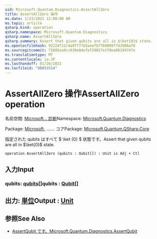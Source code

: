 ```yaml
---
uid: Microsoft.Quantum.Diagnostics.AssertAllZero
title: AssertAllZero 操作
ms.date: 1/23/2021 12:00:00 AM
ms.topic: article
qsharp.kind: operation
qsharp.namespace: Microsoft.Quantum.Diagnostics
qsharp.name: AssertAllZero
qsharp.summary: Assert that given qubits are all in $\ket{0}$ state.
ms.openlocfilehash: 92224f21c4a9ff77b5aeefb7769009f7d3986af8
ms.sourcegitcommit: 71605ea9cc630e84e7ef29027e1f0ea06299747e
ms.translationtype: MT
ms.contentlocale: ja-JP
ms.lasthandoff: 01/26/2021
ms.locfileid: "98853514"
---
```

# <a name="assertallzero-operation"></a><span data-ttu-id="312aa-102">AssertAllZero 操作</span><span class="sxs-lookup"><span data-stu-id="312aa-102">AssertAllZero operation</span></span>

<span data-ttu-id="312aa-103">名前空間: [Microsoft... 診断](xref:Microsoft.Quantum.Diagnostics)</span><span class="sxs-lookup"><span data-stu-id="312aa-103">Namespace: [Microsoft.Quantum.Diagnostics](xref:Microsoft.Quantum.Diagnostics)</span></span>

<span data-ttu-id="312aa-104">Package: [Microsoft.](https://nuget.org/packages/Microsoft.Quantum.QSharp.Core) ....... コア</span><span class="sxs-lookup"><span data-stu-id="312aa-104">Package: [Microsoft.Quantum.QSharp.Core](https://nuget.org/packages/Microsoft.Quantum.QSharp.Core)</span></span>


<span data-ttu-id="312aa-105">指定された qubits はすべて $ \ket {0} $ 状態です。</span><span class="sxs-lookup"><span data-stu-id="312aa-105">Assert that given qubits are all in $\ket{0}$ state.</span></span>

```qsharp
operation AssertAllZero (qubits : Qubit[]) : Unit is Adj + Ctl
```


## <a name="input"></a><span data-ttu-id="312aa-106">入力</span><span class="sxs-lookup"><span data-stu-id="312aa-106">Input</span></span>

### <a name="qubits--qubit"></a><span data-ttu-id="312aa-107">qubits: [qubits](xref:microsoft.quantum.lang-ref.qubit)[]</span><span class="sxs-lookup"><span data-stu-id="312aa-107">qubits : [Qubit](xref:microsoft.quantum.lang-ref.qubit)[]</span></span>





## <a name="output--unit"></a><span data-ttu-id="312aa-108">出力: [単位](xref:microsoft.quantum.lang-ref.unit)</span><span class="sxs-lookup"><span data-stu-id="312aa-108">Output : [Unit](xref:microsoft.quantum.lang-ref.unit)</span></span>



## <a name="see-also"></a><span data-ttu-id="312aa-109">参照</span><span class="sxs-lookup"><span data-stu-id="312aa-109">See Also</span></span>

- [<span data-ttu-id="312aa-110">AssertQubit です。</span><span class="sxs-lookup"><span data-stu-id="312aa-110">Microsoft.Quantum.Diagnostics.AssertQubit</span></span>](xref:Microsoft.Quantum.Diagnostics.AssertQubit)